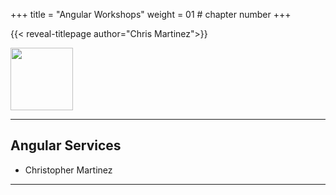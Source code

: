 +++
title = "Angular Workshops"
weight = 01 # chapter number
+++

{{< reveal-titlepage author="Chris Martinez">}}

<img class="fragment" src="/softdev2-resources/images/angular/angular-icon-logo.png" width="100" height="100">
  
---

## Angular Services

- Christopher Martinez

---
